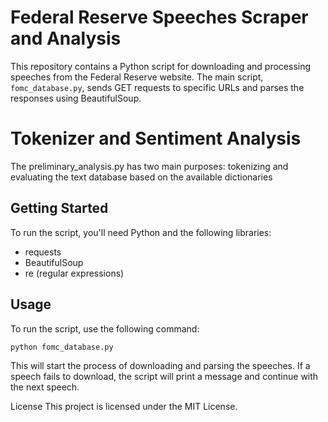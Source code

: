 # Federal Reserve Speeches Scraper and Analysis

This repository contains a Python script for downloading and processing speeches from the Federal Reserve website. The main script, `fomc_database.py`, sends GET requests to specific URLs and parses the responses using BeautifulSoup.

# Tokenizer and Sentiment Analysis

The preliminary_analysis.py has two main purposes: tokenizing and evaluating the text database based on the available dictionaries

## Getting Started

To run the script, you'll need Python and the following libraries:

- requests
- BeautifulSoup
- re (regular expressions)

## Usage

To run the script, use the following command:

```bash
python fomc_database.py
```



This will start the process of downloading and parsing the speeches. If a speech fails to download, the script will print a message and continue with the next speech.



License
This project is licensed under the MIT License.
